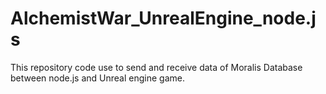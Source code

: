 # AlchemistWar_UnrealEngine_node.js
This repository code use to send and receive data of Moralis Database between node.js and Unreal engine game.
